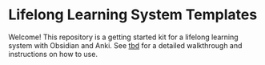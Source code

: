 # Lifelong Learning System Templates
Welcome! This repository is a getting started kit for a lifelong learning system with Obsidian and Anki. See [tbd](https://www.jasongilbertson.com) for a detailed walkthrough and instructions on how to use.